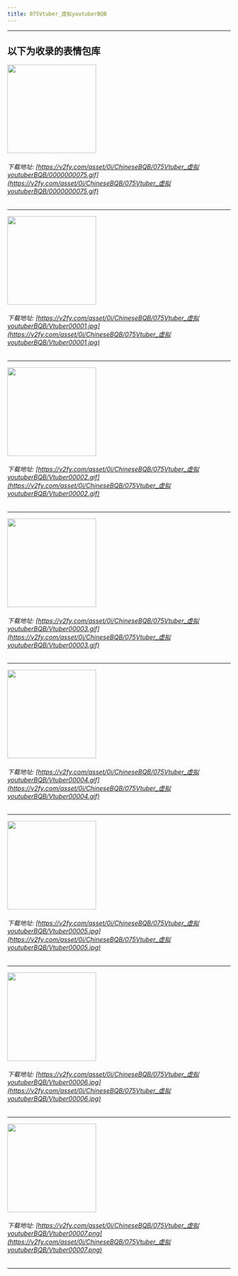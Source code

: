 ```yaml
---
title: 075Vtuber_虚拟youtuberBQB
---
```


------
## 以下为收录的表情包库

<!-- more -->

<img height='200px' style='height:200px;'  src='https://v2fy.com/asset/0i/ChineseBQB/075Vtuber_虚拟youtuberBQB/0000000075.gif' data-original='https://v2fy.com/asset/0i/ChineseBQB/075Vtuber_虚拟youtuberBQB/0000000075.gif' /><br/><h6>下载地址: [https://v2fy.com/asset/0i/ChineseBQB/075Vtuber_虚拟youtuberBQB/0000000075.gif](https://v2fy.com/asset/0i/ChineseBQB/075Vtuber_虚拟youtuberBQB/0000000075.gif)</h6><hr/><img height='200px' style='height:200px;'  src='https://v2fy.com/asset/0i/ChineseBQB/075Vtuber_虚拟youtuberBQB/Vtuber00001.jpg' data-original='https://v2fy.com/asset/0i/ChineseBQB/075Vtuber_虚拟youtuberBQB/Vtuber00001.jpg' /><br/><h6>下载地址: [https://v2fy.com/asset/0i/ChineseBQB/075Vtuber_虚拟youtuberBQB/Vtuber00001.jpg](https://v2fy.com/asset/0i/ChineseBQB/075Vtuber_虚拟youtuberBQB/Vtuber00001.jpg)</h6><hr/><img height='200px' style='height:200px;'  src='https://v2fy.com/asset/0i/ChineseBQB/075Vtuber_虚拟youtuberBQB/Vtuber00002.gif' data-original='https://v2fy.com/asset/0i/ChineseBQB/075Vtuber_虚拟youtuberBQB/Vtuber00002.gif' /><br/><h6>下载地址: [https://v2fy.com/asset/0i/ChineseBQB/075Vtuber_虚拟youtuberBQB/Vtuber00002.gif](https://v2fy.com/asset/0i/ChineseBQB/075Vtuber_虚拟youtuberBQB/Vtuber00002.gif)</h6><hr/><img height='200px' style='height:200px;'  src='https://v2fy.com/asset/0i/ChineseBQB/075Vtuber_虚拟youtuberBQB/Vtuber00003.gif' data-original='https://v2fy.com/asset/0i/ChineseBQB/075Vtuber_虚拟youtuberBQB/Vtuber00003.gif' /><br/><h6>下载地址: [https://v2fy.com/asset/0i/ChineseBQB/075Vtuber_虚拟youtuberBQB/Vtuber00003.gif](https://v2fy.com/asset/0i/ChineseBQB/075Vtuber_虚拟youtuberBQB/Vtuber00003.gif)</h6><hr/><img height='200px' style='height:200px;'  src='https://v2fy.com/asset/0i/ChineseBQB/075Vtuber_虚拟youtuberBQB/Vtuber00004.gif' data-original='https://v2fy.com/asset/0i/ChineseBQB/075Vtuber_虚拟youtuberBQB/Vtuber00004.gif' /><br/><h6>下载地址: [https://v2fy.com/asset/0i/ChineseBQB/075Vtuber_虚拟youtuberBQB/Vtuber00004.gif](https://v2fy.com/asset/0i/ChineseBQB/075Vtuber_虚拟youtuberBQB/Vtuber00004.gif)</h6><hr/><img height='200px' style='height:200px;'  src='https://v2fy.com/asset/0i/ChineseBQB/075Vtuber_虚拟youtuberBQB/Vtuber00005.jpg' data-original='https://v2fy.com/asset/0i/ChineseBQB/075Vtuber_虚拟youtuberBQB/Vtuber00005.jpg' /><br/><h6>下载地址: [https://v2fy.com/asset/0i/ChineseBQB/075Vtuber_虚拟youtuberBQB/Vtuber00005.jpg](https://v2fy.com/asset/0i/ChineseBQB/075Vtuber_虚拟youtuberBQB/Vtuber00005.jpg)</h6><hr/><img height='200px' style='height:200px;'  src='https://v2fy.com/asset/0i/ChineseBQB/075Vtuber_虚拟youtuberBQB/Vtuber00006.jpg' data-original='https://v2fy.com/asset/0i/ChineseBQB/075Vtuber_虚拟youtuberBQB/Vtuber00006.jpg' /><br/><h6>下载地址: [https://v2fy.com/asset/0i/ChineseBQB/075Vtuber_虚拟youtuberBQB/Vtuber00006.jpg](https://v2fy.com/asset/0i/ChineseBQB/075Vtuber_虚拟youtuberBQB/Vtuber00006.jpg)</h6><hr/><img height='200px' style='height:200px;'  src='https://v2fy.com/asset/0i/ChineseBQB/075Vtuber_虚拟youtuberBQB/Vtuber00007.png' data-original='https://v2fy.com/asset/0i/ChineseBQB/075Vtuber_虚拟youtuberBQB/Vtuber00007.png' /><br/><h6>下载地址: [https://v2fy.com/asset/0i/ChineseBQB/075Vtuber_虚拟youtuberBQB/Vtuber00007.png](https://v2fy.com/asset/0i/ChineseBQB/075Vtuber_虚拟youtuberBQB/Vtuber00007.png)</h6><hr/>